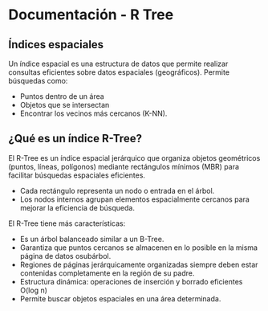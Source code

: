 # Documentación - R Tree
## Índices espaciales
Un índice espacial es una estructura de datos que permite realizar consultas eficientes sobre datos espaciales (geográficos).
Permite búsquedas como:
- Puntos dentro de un área
- Objetos que se intersectan
- Encontrar los vecinos más cercanos (K-NN).

## ¿Qué es un índice R-Tree?
El R-Tree es un índice espacial jerárquico que organiza objetos geométricos (puntos, líneas, polígonos) mediante rectángulos mínimos (MBR) para facilitar búsquedas espaciales eficientes.
- Cada rectángulo representa un nodo o entrada en el árbol.
- Los nodos internos agrupan elementos espacialmente cercanos para mejorar la eficiencia de búsqueda.

El R-Tree tiene más características:
- Es un árbol balanceado similar a un B-Tree.
- Garantiza que puntos cercanos se almacenen en lo posible en la misma página de datos osubárbol.
- Regiones de páginas jerárquicamente organizadas siempre deben estar contenidas completamente en la región de su padre.
- Estructura dinámica: operaciones de inserción y borrado eficientes O(log n)
- Permite buscar objetos espaciales en una área determinada.
